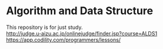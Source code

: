 # Algorithm and Data Structure
This repository is for just study.  
http://judge.u-aizu.ac.jp/onlinejudge/finder.jsp?course=ALDS1
https://app.codility.com/programmers/lessons/
